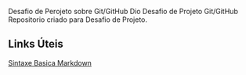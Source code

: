 Desafio de Perojeto sobre Git/GitHub Dio
Desafio de Projeto Git/GitHub
Repositorio criado para Desafio de Projeto.
## Links Úteis
[Sintaxe Basica Markdown](https://www.markdownguide.org/basic-syntax/)
